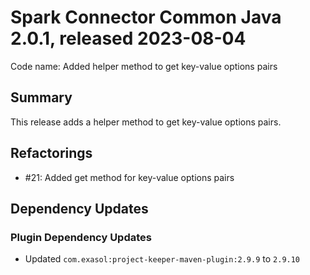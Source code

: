 # Spark Connector Common Java 2.0.1, released 2023-08-04

Code name: Added helper method to get key-value options pairs

## Summary

This release adds a helper method to get key-value options pairs.

## Refactorings

* #21: Added get method for key-value options pairs

## Dependency Updates

### Plugin Dependency Updates

* Updated `com.exasol:project-keeper-maven-plugin:2.9.9` to `2.9.10`
